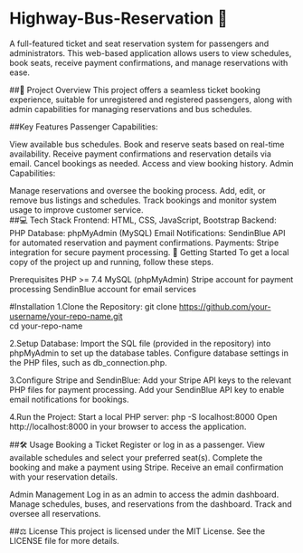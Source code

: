 # Highway-Bus-Reservation 🎫
A full-featured ticket and seat reservation system for passengers and administrators. This web-based application allows users to view schedules, book seats, receive payment confirmations, and manage reservations with ease.

##🌟 Project Overview
This project offers a seamless ticket booking experience, suitable for unregistered and registered passengers, along with admin capabilities for managing reservations and bus schedules.

##Key Features
Passenger Capabilities:

View available bus schedules.
Book and reserve seats based on real-time availability.
Receive payment confirmations and reservation details via email.
Cancel bookings as needed.
Access and view booking history.
Admin Capabilities:

Manage reservations and oversee the booking process.
Add, edit, or remove bus listings and schedules.
Track bookings and monitor system usage to improve customer service.  
##💻 Tech Stack
Frontend: HTML, CSS, JavaScript, Bootstrap
Backend: PHP
Database: phpMyAdmin (MySQL)
Email Notifications: SendinBlue API for automated reservation and payment confirmations.
Payments: Stripe integration for secure payment processing.
🚀 Getting Started
To get a local copy of the project up and running, follow these steps.

Prerequisites
PHP >= 7.4
MySQL (phpMyAdmin)
Stripe account for payment processing
SendinBlue account for email services

#Installation
1.Clone the Repository:
git clone https://github.com/your-username/your-repo-name.git  
cd your-repo-name

2.Setup Database:
Import the SQL file (provided in the repository) into phpMyAdmin to set up the database tables.
Configure database settings in the PHP files, such as db_connection.php.

3.Configure Stripe and SendinBlue:
Add your Stripe API keys to the relevant PHP files for payment processing.
Add your SendinBlue API key to enable email notifications for bookings.

4.Run the Project:
Start a local PHP server:
php -S localhost:8000
Open http://localhost:8000 in your browser to access the application.

##🛠 Usage
Booking a Ticket
Register or log in as a passenger.
View available schedules and select your preferred seat(s).
Complete the booking and make a payment using Stripe.
Receive an email confirmation with your reservation details.

Admin Management
Log in as an admin to access the admin dashboard.
Manage schedules, buses, and reservations from the dashboard.
Track and oversee all reservations.

##⚖ License
This project is licensed under the MIT License. See the LICENSE file for more details.


